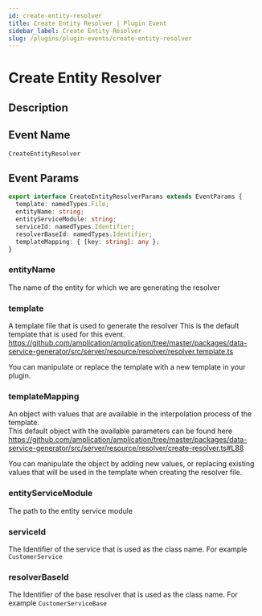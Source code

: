 ```yaml
---
id: create-entity-resolver
title: Create Entity Resolver | Plugin Event
sidebar_label: Create Entity Resolver
slug: /plugins/plugin-events/create-entity-resolver
---
```


# Create Entity Resolver

## Description

## Event Name

`CreateEntityResolver`

## Event Params

```ts
export interface CreateEntityResolverParams extends EventParams {
  template: namedTypes.File;
  entityName: string;
  entityServiceModule: string;
  serviceId: namedTypes.Identifier;
  resolverBaseId: namedTypes.Identifier;
  templateMapping: { [key: string]: any };
}
```

### entityName

The name of the entity for which we are generating the resolver

### template

A template file that is used to generate the resolver
This is the default template that is used for this event.
https://github.com/amplication/amplication/tree/master/packages/data-service-generator/src/server/resource/resolver/resolver.template.ts

You can manipulate or replace the template with a new template in your plugin.

### templateMapping

An object with values that are available in the interpolation process of the template.  
This default object with the available parameters can be found here
https://github.com/amplication/amplication/tree/master/packages/data-service-generator/src/server/resource/resolver/create-resolver.ts#L88

You can manipulate the object by adding new values, or replacing existing values that will be used in the template when creating the resolver file.

### entityServiceModule

The path to the entity service module

### serviceId

The Identifier of the service that is used as the class name. For example `CustomerService`

### resolverBaseId

The Identifier of the base resolver that is used as the class name. For example `CustomerServiceBase`

